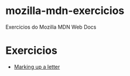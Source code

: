 # mozilla-mdn-exercicios

Exercicios do Mozilla MDN Web Docs

 <h1>Exercicios</h1>
 
 <ul>
    <li><a href="marking-up-a-letter/index.html">Marking up a letter</a></li>
 </ul>
